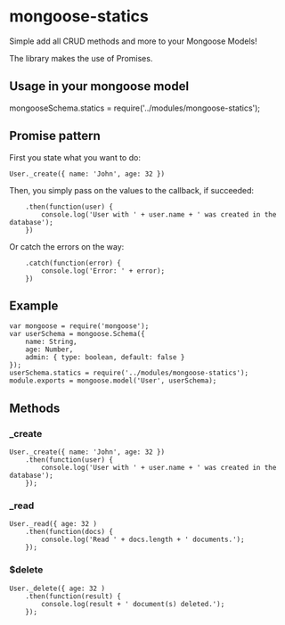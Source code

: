# mongoose-statics
Simple add all CRUD methods and more to your Mongoose Models!

The library makes the use of Promises.

## Usage in your mongoose model

mongooseSchema.statics = require('../modules/mongoose-statics');

## Promise pattern

First you state what you want to do:

    User._create({ name: 'John', age: 32 })

Then, you simply pass on the values to the callback, if succeeded:

        .then(function(user) {
            console.log('User with ' + user.name + ' was created in the database');
        })

Or catch the errors on the way:

        .catch(function(error) {
            console.log('Error: ' + error);
        })

## Example

    var mongoose = require('mongoose');
    var userSchema = mongoose.Schema({
        name: String,
        age: Number,
        admin: { type: boolean, default: false }
    });
    userSchema.statics = require('../modules/mongoose-statics');
    module.exports = mongoose.model('User', userSchema);

## Methods

### _create

    User._create({ name: 'John', age: 32 })
        .then(function(user) {
            console.log('User with ' + user.name + ' was created in the database');
        });

### _read

    User._read({ age: 32 )
        .then(function(docs) {
            console.log('Read ' + docs.length + ' documents.');
        });

### $delete

    User._delete({ age: 32 )
        .then(function(result) {
            console.log(result + ' document(s) deleted.');
        });

